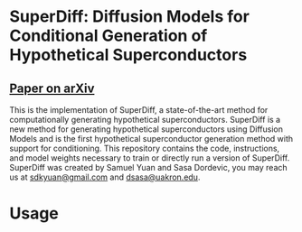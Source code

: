# SuperDiff: Diffusion Models for Conditional Generation of Hypothetical Superconductors

## [Paper on arXiv](https://arxiv.org/)

This is the implementation of SuperDiff, a state-of-the-art method for computationally generating hypothetical superconductors. SuperDiff is a new method for generating hypothetical superconductors using Diffusion Models and is the first hypothetical superconductor generation method with support for conditioning. This repository contains the code, instructions, and model weights necessary to train or directly run a version of SuperDiff. SuperDiff was created by Samuel Yuan and Sasa Dordevic, you may reach us at [sdkyuan@gmail.com](mailto:sdkyuan@gmail.com) and [dsasa@uakron.edu](mailto:dsasa@uakron.edu).

# Usage

